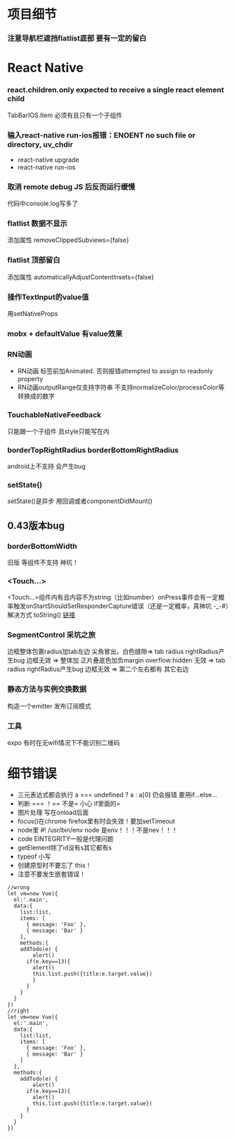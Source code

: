 # 项目细节
### 注意导航栏遮挡flatlist底部 要有一定的留白
# React Native
### react.children.only expected to receive a single react element child
TabBarIOS.Item 必须有且只有一个子组件 
### 输入react-native run-ios报错：ENOENT no such file or directory, uv_chdir
* react-native upgrade
* react-native run-ios
### 取消 remote debug JS 后反而运行缓慢
代码中console.log写多了
### flatlist 数据不显示
添加属性 removeClippedSubviews={false}
### flatlist 顶部留白
添加属性 automaticallyAdjustContentInsets={false}
### 操作TextInput的value值
用setNativeProps
### mobx + defaultValue 有value效果
### RN动画
* RN动画 标签前加Animated. 否则报错attempted to assign to readonly property
* RN动画outputRange仅支持字符串 不支持normalizeColor/processColor等转换成的数字
  
### TouchableNativeFeedback
<TouchableNativeFeedback> 只能跟一个<View>子组件 且style只能写在<View>内
  
### borderTopRightRadius borderBottomRightRadius
android上不支持 会产生bug
### setState()
setState()是异步 用回调或者componentDidMount()
  
## 0.43版本bug
### borderBottomWidth
旧版 <Text>等组件不支持 神坑！
  
### <Touch...>
<Touch...>组件内有<Text>且内容不为string（比如number）onPress事件会有一定概率触发onStartShouldSetResponderCapture错误（还是一定概率，真神坑 -_-#）解决方式 toString()
[链接](https://github.com/facebook/react-native/issues/13080)

### SegmentControl 采坑之旅
边框整体包裹radius加tab左边
尖角冒出，白色缝隙=> tab radius
rightRadius产生bug 边框无效 => 整体加 正片叠底色加负margin 
overflow:hidden 无效 => tab radius
rightRadius产生bug 边框无效 => 第二个左右都有 其它右边

### 静态方法与实例交换数据
构造一个emitter 发布订阅模式

### 工具
expo 有时在无wifi情况下不能识别二维码
# 细节错误
* 三元表达式都会执行 a === undefined ? a : a[0] 仍会报错 要用if...else...
* 判断 === ！== 不是= 小心 if里面的=
* 图片处理 写在onload后面
* focus()在chrome firefox里有时会失效！要加setTimeout
* node里 #! /usr/bin/env node 是env！！！不是nev！！！
* code EINTEGRITY一般是代理问题
* getElement除了id没有s其它都有s
* typeof 小写
* 创建原型时不要忘了 this！
* 注意不要发生嵌套错误！
```
//wrong
let vm=new Vue({
  el:'.main',
  data:{
    list:list,
    items: [
      { message: 'Foo' },
      { message: 'Bar' }
    ],
    methods:{
    addTodo(e) {
        alert()
      if(e.key==13){
        alert()
        this.list.push({title:e.target.value})
        }
      }
    }
  }
})
//right
let vm=new Vue({
  el:'.main',
  data:{
    list:list,
    items: [
      { message: 'Foo' },
      { message: 'Bar' }
    ]
  },
  methods:{
    addTodo(e) {
        alert()
      if(e.key==13){
        alert()
        this.list.push({title:e.target.value})
      }
    }
  }
})
```
